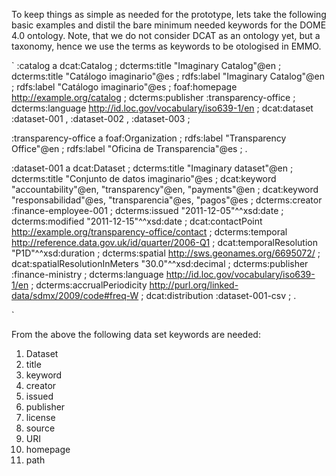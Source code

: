 To keep things as simple as needed for the prototype, lets take the following basic examples and distil the bare minimum needed keywords for the DOME 4.0 ontology. Note, that we do not consider DCAT as an ontology yet, but a taxonomy, hence we use the terms as keywords to be otologised in EMMO.

 `
:catalog
  a dcat:Catalog ;
  dcterms:title "Imaginary Catalog"@en ;
  dcterms:title "Catálogo imaginario"@es ;
  rdfs:label "Imaginary Catalog"@en ;
  rdfs:label "Catálogo imaginario"@es ;
  foaf:homepage <http://example.org/catalog> ;
  dcterms:publisher :transparency-office ;
  dcterms:language <http://id.loc.gov/vocabulary/iso639-1/en>  ;
  dcat:dataset :dataset-001  , :dataset-002 , :dataset-003 ;



:transparency-office
  a foaf:Organization ;
  rdfs:label "Transparency Office"@en ;
  rdfs:label "Oficina de Transparencia"@es ;
  .


:dataset-001
  a dcat:Dataset ;
  dcterms:title "Imaginary dataset"@en ;
  dcterms:title "Conjunto de datos imaginario"@es ;
  dcat:keyword "accountability"@en, "transparency"@en, "payments"@en ;
  dcat:keyword "responsabilidad"@es, "transparencia"@es, "pagos"@es ;
  dcterms:creator :finance-employee-001 ;
  dcterms:issued "2011-12-05"^^xsd:date ;
  dcterms:modified "2011-12-15"^^xsd:date ;
  dcat:contactPoint <http://example.org/transparency-office/contact> ;
  dcterms:temporal <http://reference.data.gov.uk/id/quarter/2006-Q1> ;
  dcat:temporalResolution "P1D"^^xsd:duration ;
  dcterms:spatial <http://sws.geonames.org/6695072/> ;
  dcat:spatialResolutionInMeters "30.0"^^xsd:decimal ;
  dcterms:publisher :finance-ministry ;
  dcterms:language <http://id.loc.gov/vocabulary/iso639-1/en>  ;
  dcterms:accrualPeriodicity <http://purl.org/linked-data/sdmx/2009/code#freq-W>  ;
  dcat:distribution :dataset-001-csv ;
  .

`



From the above the following data set keywords are needed:
1. Dataset
2. title 
3. keyword
4. creator 
5. issued
6. publisher
7. license
8. source
9. URI
10. homepage 
11. path


